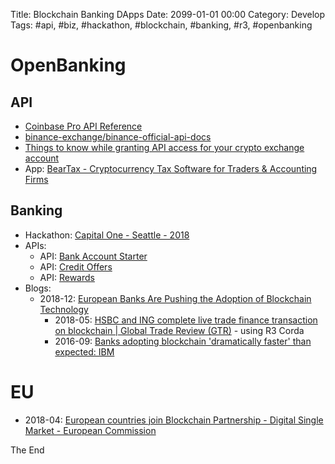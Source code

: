 Title: Blockchain Banking DApps
Date: 2099-01-01 00:00
Category: Develop
Tags: #api, #biz, #hackathon, #blockchain, #banking, #r3, #openbanking

# OpenBanking

## API

* [Coinbase Pro API Reference](https://docs.pro.coinbase.com/)
* [binance-exchange/binance-official-api-docs](https://github.com/binance-exchange/binance-official-api-docs)
* [Things to know while granting API access for your crypto exchange account](https://hackernoon.com/cryptocurrency-exchange-api-access-third-party-applications-ae3f4a6fcbaf)
* App: [BearTax - Cryptocurrency Tax Software for Traders & Accounting Firms](https://bear.tax/)

## Banking

* Hackathon: [Capital One - Seattle - 2018](https://www.eventbrite.com/e/capital-one-devexchange-series-seattle-tickets-43226886782?utm_campaign=AH11%20Hackathon%20Series&utm_source=hs_email&utm_medium=email&utm_content=61564744&_hsenc=p2ANqtz-8GAZZGN8BA-24hXzFh-JHFqKfX0JkxTRpj0zxnmoYkpm63oWxpxibf9QN_espSxhldHNkH7hvTlCzWoGL04PBJRAb8JQ&_hsmi=61564744)
* APIs:
    * API: [Bank Account Starter](https://developer.capitalone.com/products/bank-account-starter/homepage/)
    * API: [Credit Offers](https://developer.capitalone.com/products/credit-offers/homepage/)
    * API: [Rewards](https://developer.capitalone.com/products/rewards/homepage/)
* Blogs:
    * 2018-12: [European Banks Are Pushing the Adoption of Blockchain Technology](https://www.entrepreneur.com/article/324006)
        * 2018-05: [HSBC and ING complete live trade finance transaction on blockchain | Global Trade Review (GTR)](https://www.gtreview.com/news/fintech/hsbc-and-ing-in-live-trade-finance-transaction-on-blockchain/) - using R3 Corda
        * 2016-09: [Banks adopting blockchain &#039;dramatically faster&#039; than expected: IBM](https://www.reuters.com/article/us-tech-blockchain-ibm-idUSKCN11Y28D)

# EU

* 2018-04: [European countries join Blockchain Partnership - Digital Single Market - European Commission](https://ec.europa.eu/digital-single-market/en/news/european-countries-join-blockchain-partnership)

The End